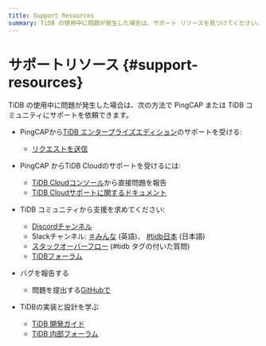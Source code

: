 ```yaml
---
title: Support Resources
summary: TiDB の使用中に問題が発生した場合は、サポート リソースを見つけてください。
---
```


# サポートリソース {#support-resources}

TiDB の使用中に問題が発生した場合は、次の方法で PingCAP または TiDB コミュニティにサポートを依頼できます。

-   PingCAPから[TiDB エンタープライズエディション](https://www.pingcap.com/tidb-enterprise/)のサポートを受ける:

    -   [リクエストを送信](https://tidb.support.pingcap.com)

-   PingCAP からTiDB Cloudのサポートを受けるには:

    -   [TiDB Cloudコンソール](https://tidbcloud.com/)から直接問題を報告
    -   [TiDB Cloudサポートに関するドキュメント](https://docs.pingcap.com/tidbcloud/tidb-cloud-support)

-   TiDB コミュニティから支援を求めてください:

    -   [Discordチャンネル](https://discord.gg/DQZ2dy3cuc?utm_source=doc)
    -   Slackチャンネル: [＃みんな](https://slack.tidb.io/invite?team=tidb-community&#x26;channel=everyone&#x26;ref=docs) (英語)、 [#tidb日本](https://slack.tidb.io/invite?team=tidb-community&#x26;channel=tidb-japan&#x26;ref=docs) (日本語)
    -   [スタックオーバーフロー](https://stackoverflow.com/questions/tagged/tidb) (#tidb タグの付いた質問)
    -   [TiDBフォーラム](https://ask.pingcap.com/)

-   バグを報告する

    -   問題を提出する[GitHubで](https://github.com/pingcap/tidb/issues/new/choose)

-   TiDBの実装と設計を学ぶ

    -   [TiDB 開発ガイド](https://pingcap.github.io/tidb-dev-guide/)
    -   [TiDB 内部フォーラム](https://internals.tidb.io/)
